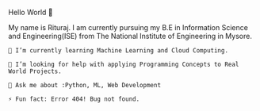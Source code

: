 Hello World 👋

My name is Rituraj. I am currently pursuing my B.E in Information Science and Engineering(ISE) from The National Institute of Engineering in Mysore.

    🌱 I’m currently learning Machine Learning and Cloud Computing.

    🤔 I’m looking for help with applying Programming Concepts to Real World Projects.

    💬 Ask me about :Python, ML, Web Development
    
    ⚡ Fun fact: Error 404! Bug not found.
